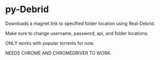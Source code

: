 # py-Debrid

Downloads a magnet link to specified folder location using Real-Debrid.

Make sure to change username, password, api, and folder locations. 

ONLY works with popular torrents for now.

NEEDS CHROME AND CHROMEDRIVER TO WORK.
